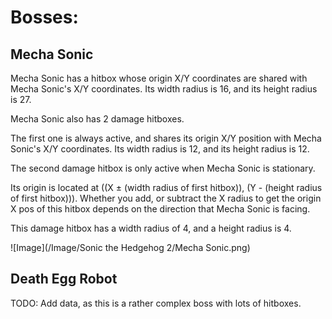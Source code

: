 # **Bosses:**
## **Mecha Sonic**

Mecha Sonic has a hitbox whose origin X/Y coordinates are shared with Mecha Sonic's X/Y coordinates.  Its width radius is 16, and its height radius is 27.

Mecha Sonic also has 2 damage hitboxes.

The first one is always active, and shares its origin X/Y position with Mecha Sonic's X/Y coordinates.  Its width radius is 12, and its height radius is 12.

The second damage hitbox is only active when Mecha Sonic is stationary.  

Its origin is located at ((X ± (width radius of first hitbox)), (Y - (height radius of first hitbox))).  Whether you add, or subtract the X radius to get the origin X pos of this hitbox depends on the direction that Mecha Sonic is facing.

This damage hitbox has a width radius of 4, and a height radius is 4.

![Image](/Image/Sonic the Hedgehog 2/Mecha Sonic.png)

## **Death Egg Robot**

TODO: Add data, as this is a rather complex boss with lots of hitboxes.
